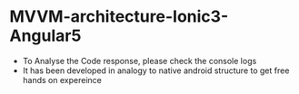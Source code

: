 # MVVM-architecture-Ionic3-Angular5
* To Analyse the Code response, please check the console logs
* It has been developed in analogy to native android structure to get free hands on expereince
